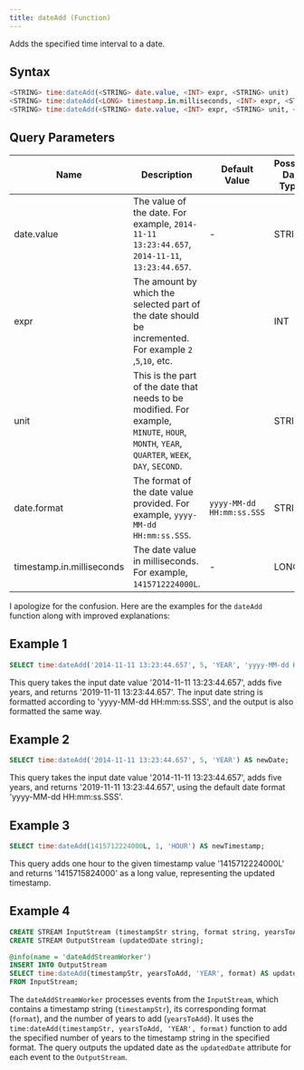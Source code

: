 ```yaml
---
title: dateAdd (Function)
---
```


Adds the specified time interval to a date.

## Syntax

```sql
<STRING> time:dateAdd(<STRING> date.value, <INT> expr, <STRING> unit)
<STRING> time:dateAdd(<LONG> timestamp.in.milliseconds, <INT> expr, <STRING> unit)
<STRING> time:dateAdd(<STRING> date.value, <INT> expr, <STRING> unit, <STRING> date.format)
```

## Query Parameters

| Name      | Description     | Default Value | Possible Data Types | Optional | Dynamic |
|-----------|--------------|---------|---------------------|----------|---------|
| date.value  | The value of the date. For example, `2014-11-11 13:23:44.657`, `2014-11-11`, `13:23:44.657`.      | -            | STRING| Yes      | Yes     |
| expr | The amount by which the selected part of the date should be incremented. For example `2` ,`5`,`10`, etc. | | INT   | No       | Yes     |
| unit  | This is the part of the date that needs to be modified. For example, `MINUTE`, `HOUR`, `MONTH`, `YEAR`, `QUARTER`, `WEEK`, `DAY`, `SECOND`. | | STRING| No  | No      |
| date.format | The format of the date value provided. For example, `yyyy-MM-dd HH:mm:ss.SSS`. | `yyyy-MM-dd HH:mm:ss.SSS` | STRING| Yes      | Yes     |
| timestamp.in.milliseconds | The date value in milliseconds. For example, `1415712224000L`. | -  | LONG  | Yes      | Yes     |

I apologize for the confusion. Here are the examples for the `dateAdd` function along with improved explanations:

## Example 1

```sql
SELECT time:dateAdd('2014-11-11 13:23:44.657', 5, 'YEAR', 'yyyy-MM-dd HH:mm:ss.SSS') AS newDate;
```

This query takes the input date value '2014-11-11 13:23:44.657', adds five years, and returns '2019-11-11 13:23:44.657'. The input date string is formatted according to 'yyyy-MM-dd HH:mm:ss.SSS', and the output is also formatted the same way.

## Example 2

```sql
SELECT time:dateAdd('2014-11-11 13:23:44.657', 5, 'YEAR') AS newDate;
```

This query takes the input date value '2014-11-11 13:23:44.657', adds five years, and returns '2019-11-11 13:23:44.657', using the default date format 'yyyy-MM-dd HH:mm:ss.SSS'.

## Example 3

```sql
SELECT time:dateAdd(1415712224000L, 1, 'HOUR') AS newTimestamp;
```

This query adds one hour to the given timestamp value '1415712224000L' and returns '1415715824000' as a long value, representing the updated timestamp.

## Example 4

```sql
CREATE STREAM InputStream (timestampStr string, format string, yearsToAdd int);
CREATE STREAM OutputStream (updatedDate string);

@info(name = 'dateAddStreamWorker')
INSERT INTO OutputStream
SELECT time:dateAdd(timestampStr, yearsToAdd, 'YEAR', format) AS updatedDate
FROM InputStream;
```

The `dateAddStreamWorker` processes events from the `InputStream`, which contains a timestamp string (`timestampStr`), its corresponding format (`format`), and the number of years to add (`yearsToAdd`). It uses the `time:dateAdd(timestampStr, yearsToAdd, 'YEAR', format)` function to add the specified number of years to the timestamp string in the specified format. The query outputs the updated date as the `updatedDate` attribute for each event to the `OutputStream`.
